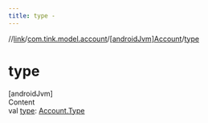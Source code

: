 ```yaml
---
title: type -
---
```

//[link](../../index.md)/[com.tink.model.account](../index.md)/[[androidJvm]Account](index.md)/[type](type.md)



# type  
[androidJvm]  
Content  
val [type](type.md): [Account.Type](-type/index.md)  



